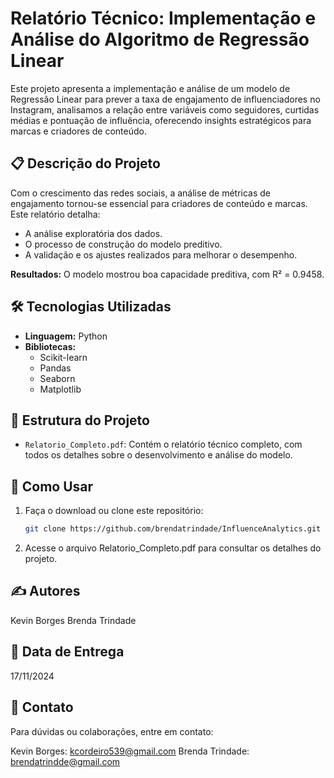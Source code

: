 # Relatório Técnico: Implementação e Análise do Algoritmo de Regressão Linear

Este projeto apresenta a implementação e análise de um modelo de Regressão Linear para prever a taxa de engajamento de influenciadores no Instagram, analisamos a relação entre variáveis como seguidores, curtidas médias e pontuação de influência, oferecendo insights estratégicos para marcas e criadores de conteúdo.

## 📋 Descrição do Projeto
Com o crescimento das redes sociais, a análise de métricas de engajamento tornou-se essencial para criadores de conteúdo e marcas. Este relatório detalha:
- A análise exploratória dos dados.
- O processo de construção do modelo preditivo.
- A validação e os ajustes realizados para melhorar o desempenho.

**Resultados:** O modelo mostrou boa capacidade preditiva, com R² = 0.9458.

## 🛠️ Tecnologias Utilizadas
- **Linguagem:** Python
- **Bibliotecas:** 
  - Scikit-learn
  - Pandas
  - Seaborn
  - Matplotlib

## 📂 Estrutura do Projeto
- `Relatorio_Completo.pdf`: Contém o relatório técnico completo, com todos os detalhes sobre o desenvolvimento e análise do modelo.

## 🚀 Como Usar
1. Faça o download ou clone este repositório:
   ```bash
   git clone https://github.com/brendatrindade/InfluenceAnalytics.git

2. Acesse o arquivo Relatorio_Completo.pdf para consultar os detalhes do projeto.

## ✍️ Autores
Kevin Borges
Brenda Trindade

## 📅 Data de Entrega
17/11/2024

## 📧 Contato
Para dúvidas ou colaborações, entre em contato:

Kevin Borges: kcordeiro539@gmail.com
Brenda Trindade: brendatrindde@gmail.com
